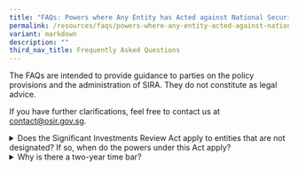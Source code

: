 ```yaml
---
title: "FAQs: Powers where Any Entity has Acted against National Security Interests"
permalink: /resources/faqs/powers-where-any-entity-acted-against-national-security-interests/
variant: markdown
description: ""
third_nav_title: Frequently Asked Questions
---
```

<p>The FAQs are intended to provide guidance to parties on the policy provisions
and the administration of SIRA. They do not constitute as legal advice.</p>
<p>If you have further clarifications, feel free to contact us at <a href="mailto:contact@osir.gov.sg" rel="noopener noreferrer nofollow" target="_blank">contact@osir.gov.sg</a>.</p>
<p></p>
<div data-type="detailGroup" class="isomer-accordion isomer-accordion-white">
<details class="isomer-details">
<summary>Does the Significant Investments Review Act apply to entities that are
not designated? If so, when do the powers under this Act apply?</summary>
<div data-type="detailsContent" class="isomer-details-content">
<p>The Significant Investments Review Act (SIRA) applies to entities that
are not designated, but only when the following two criteria are met:</p>
<ul>
<li>
<p>The entity has acted against Singapore’s national security interests;
and&nbsp;</p>
</li>
<li>
<p>There has been a transaction which resulted in changes to the entity’s
ownership or control within the two years prior to the above-mentioned
action by the entity against our national security interests.&nbsp;</p>
</li>
</ul>
<p></p>
<p>Currently, there are already existing laws to deal with egregious acts
against national security. For example, under the <a href="/resources/other-legislation/irda" rel="noopener noreferrer nofollow" target="_blank">Insolvency, Restructuring and Dissolution Act</a>,
the Court may order the winding up of a company if it is being used against
Singapore’s national security.&nbsp; However, winding up an entity could
affect the continued provisioning of its functions, and may not be the
desired outcome.</p>
<p></p>
<p>The powers under SIRA provide an alternative approach to winding up the
company.&nbsp;</p>
<p></p>
<p>Following the review of the transaction, a range of directions may be
issued, such as directing the transacting party to transfer or dispose
of his equity interest in the entity or directing the entity to restrict
disclosure of confidential information to any person.</p>
</div>
</details>
<details class="isomer-details">
<summary>Why is there a two-year time bar?</summary>
<div data-type="detailsContent" class="isomer-details-content">
<p>The two-year time bar seeks to strike a balance between providing a sufficient
runway to commence a review under the Significant Investments Review Act
if a national security incident occurs after an ownership or control transaction
has occurred, while giving investors certainty as to when transactions
would no longer be subject to such powers.</p>
<p></p>
<p>This does not prevent actions which may be brought under separate legislation,
such as the <a href="/resources/other-legislation/irda/" rel="noopener noreferrer nofollow" target="_blank">Insolvency, Restructuring &amp; Dissolution Act</a>.</p>
</div>
</details>
</div>
<p></p>
<p></p>
<p></p>
<p></p>